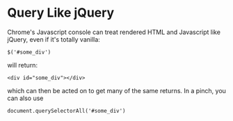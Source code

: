 # Query Like jQuery

Chrome's Javascript console can treat rendered HTML and Javascript like jQuery, even if it's totally vanilla:

```
$('#some_div')
```

will return:

```
<div id="some_div"></div>
```

which can then be acted on to get many of the same returns. In a pinch, you can also use

```
document.querySelectorAll('#some_div')
```
